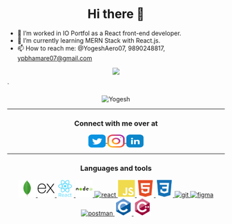 <h1 align= "center">
Hi there 👋
</h1>

- 🔭 I’m worked in IO Portfol as a React front-end developer.
- 🌱 I’m currently learning MERN Stack with React.js.
- 📫 How to reach me: @YogeshAero07, 9890248817, ypbhamare07@gmail.com

<p align="center">
<img src = "https://github-readme-stats.vercel.app/api?username=yogeshaero07&show_icons=true&theme=synthwave"/>
</p>
`
<p align="center"><img src="https://github-readme-stats.vercel.app/api/top-langs?username=yogeshaero07&show_icons=true&theme=synthwave&locale=en&layout=compact" alt="Yogesh" /></p>

<hr/>

<h3 align="center">Connect with me over at</h3>

<p align="center"> 
<a href="https://twitter.com/YogeshAero07" target="blank">
    <img align="center" src="twitter.svg" alt="vaibhavd2103" height="30" width="40" />
</a>
<a href="https://www.instagram.com/yogeshaero07/" target="blank">
    <img align="center" src="instagram.svg" alt="vaibhavd2103" height="30" width="40" />
</a>
<a href="https://www.linkedin.com/in/yogeshaero07" target="blank">
    <img align="center" src="linkedin.svg" alt="vaibhavdange" height="30" width="40" />
</a>
</p>

<hr/>

<h3 align="center">Languages and tools</h3>

<p align="center">
<a href="https://www.mongodb.com/cloud/atlas/lp/try2-in?utm_source=google&utm_campaign=gs_apac_india_search_core_brand_atlas_desktop&utm_term=mongodb&utm_medium=cpc_paid_search&utm_ad=e&utm_ad_campaign_id=12212624347" target="_blank" style={{margin: "0 20px"}}> 
    <img src="https://github.com/devicons/devicon/blob/master/icons/mongodb/mongodb-original.svg" alt="react" width="40" height="40"/> 

</a>
<a href="https://expressjs.com/" target="_blank" style={{margin: "0 60px"}}> 
    <img src="https://github.com/devicons/devicon/blob/master/icons/express/express-original.svg" alt="react" width="40" height="40"/> 
</a>
<a href="https://reactnative.dev/" target="_blank" style={{margin: "0 20px"}}> 
    <img src="https://raw.githubusercontent.com/devicons/devicon/master/icons/react/react-original-wordmark.svg" alt="react" width="40" height="40"/> 
</a>
<a href="https://nodejs.org/en/" target="_blank" style={{margin: "0 20px"}}> 
    <img src="https://raw.githubusercontent.com/devicons/devicon/master/icons/nodejs/nodejs-original-wordmark.svg" alt="react" width="40" height="40"/> 
</a>
<a href="https://firebase.google.com/" target="_blank" style={{margin: "0 20px"}}> 
    <img src="https://www.vectorlogo.zone/logos/firebase/firebase-icon.svg" alt="react" width="40" height="40"/> 
</a>
<a href="https://www.javascript.com/" target="_blank" style={{margin: "0 20px"}}> 
    <img src="https://github.com/devicons/devicon/blob/master/icons/javascript/javascript-plain.svg" alt="react" width="40" height="40"/> 
</a>
<a href="https://html.com/" target="_blank" style={{margin: "0 20px"}}> 
    <img src="https://github.com/devicons/devicon/blob/master/icons/html5/html5-plain.svg" alt="react" width="40" height="40"/> 
</a>
<a href="https://www.w3schools.com/css/" target="_blank" style={{margin: "0 20px"}}> 
    <img src="https://github.com/devicons/devicon/blob/master/icons/css3/css3-plain.svg" alt="react" width="40" height="40"/> 
</a>
<a href="https://git-scm.com/" target="_blank" style={{margin: "0 20px"}}> 
    <img src="https://www.vectorlogo.zone/logos/git-scm/git-scm-icon.svg" alt="git" width="40" height="40"/> 
</a>
<a href="https://www.figma.com/" target="_blank" style={{margin: "0 20px"}}> 
    <img src="https://www.vectorlogo.zone/logos/figma/figma-icon.svg" alt="figma" width="40" height="40"/> 
</a>
<a href="https://postman.com" target="_blank" style={{margin: "0 20px"}}> 
    <img src="https://www.vectorlogo.zone/logos/getpostman/getpostman-icon.svg" alt="postman" width="40" height="40"/> 
</a>
<a href="https://www.cprogramming.com/" target="_blank" style={{margin: "0 20px"}}> 
    <img src="https://raw.githubusercontent.com/devicons/devicon/master/icons/c/c-original.svg" alt="c" width="40" height="40"/> 
</a>
<a href="https://www.w3schools.com/cpp/" target="_blank" style={{margin: "0 20px"}}> 
    <img src="https://raw.githubusercontent.com/devicons/devicon/master/icons/cplusplus/cplusplus-original.svg" alt="cplusplus" width="40" height="40"/> 
</a>

</p>
